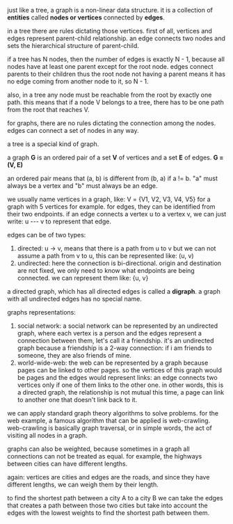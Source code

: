 just like a tree, a graph is a non-linear data structure. it is a collection of **entities** called **nodes or vertices** connected by **edges**.

in a tree there are rules dictating those vertices. first of all, vertices and edges represent parent-child relationship. an edge connects two nodes and sets the hierarchical structure of parent-child.

if a tree has N nodes, then the number of edges is exactly N - 1, because all nodes have at least one parent except for the root node. edges connect parents to their children thus the root node not having a parent means it has no edge coming from another node to it, so N - 1.

also, in a tree any node must be reachable from the root by exactly one path. this means that if a node V belongs to a tree, there has to be one path from the root that reaches V.

for graphs, there are no rules dictating the connection among the nodes.
edges can connect a set of nodes in any way.

a tree is a special kind of graph.

a graph **G** is an ordered pair of a set **V** of vertices and a set **E** of edges.
	**G = (V, E)**

an ordered pair means that (a, b) is different from (b, a) if a != b.
"a" must always be a vertex and "b" must always be an edge.

we usually name vertices in a graph, like: V = {V1, V2, V3, V4, V5} for a graph with 5 vertices for example. for edges, they can be identified from their two endpoints. if an edge connects a vertex u to a vertex v, we can just write: u --- v to represent that edge.

edges can be of two types:
1. directed: u -> v, means that there is a path from u to v but we can not assume a path from v to u, this can be represented like: (u, v)
2. undirected: here the connection is bi-directional. origin and destination are not fixed, we only need to know what endpoints are being connected. we can represent them like:  {u, v}

a directed graph, which has all directed edges is called a **digraph**.
a graph with all undirected edges has no special name.

graphs representations:
1. social network: a social network can be represented by an undirected graph, where each vertex is a person and the edges represent a connection between them, let's call it a friendship. it's an undirected graph because a friendship is a 2-way connection: if i am friends to someone, they are also friends of mine.
2. world-wide-web: the web can be represented by a graph because pages can be linked to other pages. so the vertices of this graph would be pages and the edges would represent links: an edge connects two vertices only if one of them links to the other one. in other words, this is a directed graph, the relationship is not mutual this time, a page can link to another one that doesn't link back to it.

we can apply standard graph theory algorithms to solve problems. for the web example, a famous algorithm that can be applied is web-crawling.
web-crawling is basically graph traversal, or in simple words, the act of visiting all nodes in a graph.

graphs can also be weighted, because sometimes in a graph all connections can not be treated as equal. for example, the highways between cities can have different lengths.

again: vertices are cities and edges are the roads, and since they have different lengths, we can weigh them by their length.

to find the shortest path between a city A to a city B we can take the edges that creates a path between those two cities but take into account the edges with the lowest weights to find the shortest path between them.